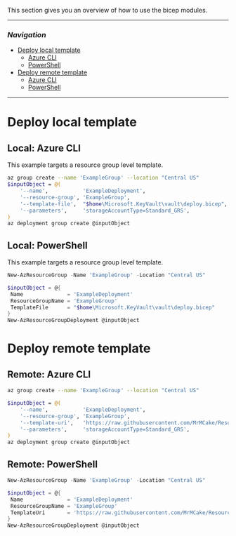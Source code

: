 This section gives you an overview of how to use the bicep modules.

---
### _Navigation_
- [Deploy local template](#Deploy-local-template)
  - [Azure CLI](#Local-Azure-CLI)
  - [PowerShell](#Local-PowerShell)
- [Deploy remote template](#Deploy-remote-template)
  - [Azure CLI](#Remote-Azure-CLI)
  - [PowerShell](#Remote-PowerShell)
---

# Deploy local template

## Local: Azure CLI

This example targets a resource group level template.

```bash
az group create --name 'ExampleGroup' --location "Central US"
$inputObject = @(
    '--name',           'ExampleDeployment',
    '--resource-group', 'ExampleGroup',
    '--template-file',  "$home\Microsoft.KeyVault\vault\deploy.bicep",
    '--parameters',     'storageAccountType=Standard_GRS',
)
az deployment group create @inputObject
```

## Local: PowerShell

This example targets a resource group level template.

```PowerShell
New-AzResourceGroup -Name 'ExampleGroup' -Location "Central US"

$inputObject = @{
 Name              = 'ExampleDeployment'
 ResourceGroupName = 'ExampleGroup'
 TemplateFile      = "$home\Microsoft.KeyVault\vault\deploy.bicep"
}
New-AzResourceGroupDeployment @inputObject
```

# Deploy remote template

## Remote: Azure CLI

```bash
az group create --name 'ExampleGroup' --location "Central US"

$inputObject = @(
    '--name',           'ExampleDeployment',
    '--resource-group', 'ExampleGroup',
    '--template-uri',   'https://raw.githubusercontent.com/MrMCake/ResourceModules/main/arm/Microsoft.KeyVault/vaults/deploy.json',
    '--parameters',     'storageAccountType=Standard_GRS',
)
az deployment group create @inputObject
```

## Remote: PowerShell

```PowerShell
New-AzResourceGroup -Name 'ExampleGroup' -Location "Central US"

$inputObject = @{
 Name              = 'ExampleDeployment'
 ResourceGroupName = 'ExampleGroup'
 TemplateUri       = 'https://raw.githubusercontent.com/MrMCake/ResourceModules/main/arm/Microsoft.KeyVault/vaults/deploy.json'
}
New-AzResourceGroupDeployment @inputObject
```

